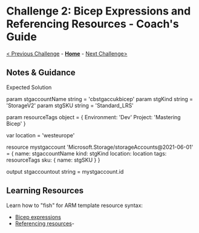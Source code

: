 # Challenge 2: Bicep Expressions and Referencing Resources - Coach's Guide

[< Previous Challenge](./Solution-01.md) - **[Home](./README.md)** - [Next Challenge>](./Solution-03.md)

## Notes & Guidance

Expected Solution

param stgaccountName string = 'cbstgaccukbicep'
param stgKind string = 'StorageV2'
param stgSKU string = 'Standard_LRS'

param resourceTags object = {
  Environment: 'Dev'
  Project: 'Mastering Bicep'
}

var location = 'westeurope'

resource mystgaccount 'Microsoft.Storage/storageAccounts@2021-06-01' = {
  name: stgaccountName
  kind: stgKind
  location: location
  tags: resourceTags
  sku: {
    name: stgSKU
  }
}

output stgaccountout string = mystgaccount.id

## Learning Resources

Learn how to "fish" for ARM template resource syntax:

- [Bicep expressions](https://github.com/Azure/bicep/blob/main/docs/tutorial/03-using-expressions.md)
- [Referencing resources](https://github.com/Azure/bicep/blob/main/docs/tutorial/04-using-symbolic-resource-name.md)- 
